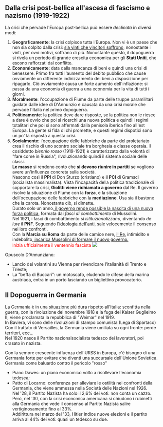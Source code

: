 ## Dalla crisi post-bellica all'ascesa di fascismo e nazismo (1919-1922) 

La crisi che pervade l'Europa post-bellica può essere *declinata* in diversi modi: <br>
1. **Geograficamente**: la crisi colpisce tutta l'Europa. Non vi è un paese che non sia colpito dalla crisi: <u>sia vinti che vincitori soffrono</u>, nonostante i vinti, per ovvi motivi, soffrano di più. Nonostante questo, il dopoguerra si rivela un periodo di grande crescita economica per gli **Stati Uniti**, che escono rafforzati dal conflitto. <br>
2. **Economicamente**: data dalla mancanza di beni e quindi una crisi di benessere. Primo fra tutti l'aumento del debito pubblico che cause ovviamente un differente indirizzamento dei beni a disposizione per ripagarlo. Ciò ovviamente causa un forte aumento dell'inflazione: si passa da una economia di guerra a una economia per la vita di tutti i giorni. <br>
3. **Moralmente**: l'occupazione di Fiume da parte delle truppe paramilitari guidate dalle idee di D'Annunzio è causata da una crisi morale che pervade l'Italia nel primo dopoguerra. <br>
4. **Politicamente**: la politica deve dare risposte, se la politica non le riesce a dare è ovvio che poi si ricerchi una nuova politica e quindi i regimi totalitari che poi si sono affermati dalla penisola iberica fino all'est Europa. La gente si fida di chi promette, e questi regimi dispotici sono un po' la risposta a questa crisi. <br>
5. **Socialmente**: l'occupazione delle fabbriche da parte del proletariato crea il rischio di uno scontro sociale tra borghesia e classe operaia. Il cosiddetto *biennio rosso* (1919-1921) è caratterizzato dalla volontà di "fare come in Russia", rivoluzionando quindi il sistema sociale delle classi. <br>
**Le masse** si rendono conto che **si devono riunire in partiti** se vogliono avere un'influenza concreta sulla società. <br>
Nascono così il **PPI** di Don Sturzo (cristiano) e il **PCI** di Gramsci (socialista massimalista).
Vista l'incapacità della politica tradizionale di sopportare la crisi, **Giolitti viene richiamato a governo** dal Re. Il governo risolve la situazione di Fiume con la **forza**, e la situazione dell'occupazione delle fabbriche con la **mediazione**. Usa sia il bastone che la carota. Nonostante ciò, si dimette. <br>
Durato solo un anno,<u></u><u> il governo rende possible la nascita di una nuova forza politica</u>, formata dai *fasci di combattimento* di Mussolini. <br>
Nel 1921, i fasci di combattimento si *istituzionalizzano*, diventando *de iure* il **PNF**. Seguendo <u>l'ideologia dell'anti</u>, sale velocemente il consenso nei loro confronti.<br>
Con la **Marcia su Roma** da parte delle camice nere, <u>il Re</u>, intimidito e indebolito,<u> incarica Mussolini di formare il nuovo governo.</u><br>
<font color="#ff0000">Inizia ufficialmente il ventennio fascista</font>
![](https://i.imgur.com/JdFmzWV.png|200)

Opuscolo D'Annunziano:<br>
- Lancio dei volantini su Vienna per rivendicare l'italianità di Trento e Trieste;<br>
- La "beffa di Buccari": un motoscafo, eludendo le difese della marina austriaca, entra in un porto lasciando un bigliettino provocatorio.<br>

## Il Dopoguerra in Germania

La Germania è in una situazione più dura rispetto all'Italia: sconfitta nella guerra, con la rivoluzione del novembre 1918 e la fuga del Kaiser Guglielmo II, viene proclamata la repubblica di "Weimar" nel 1919.<br>
In Baviera, vi sono delle rivoluzioni di stampo comunista (Lega di Spartaco)<br>
Con il trattato di Versailles, la Germania viene umiliata su ogni fronte: perde territori, ecc…<br>
Nel 1920 nasce il Partito nazionalsocialista tedesco dei lavoratori, poi crasato in nazista. <br>

Con la sempre crescente influenza dell'URSS in Europa, c'è bisogno di una Germania forte per evitare che diventi una succursale dell'Unione Sovietica. Germania come baluardo contro il pericolo "rosso"<br>
- Piano Dawes: un piano economico volto a risollevare l'economia tedesca;<br>
- Patto di Locarno: conferenza per alleviare le ostilità nei confronti della Germania, che viene ammessa nella Società delle Nazioni nel 1926.<br>
Nel '28, il Partito Nazista ha solo il 2,6% dei voti: non conta un cazzo.<br>
Però, nel '30, con la crisi economica americana si chiudono i rubinetti alla Germania che vede il consenso al Partito Nazista salire vertiginosamente fino al 33%. <br>
Addirittura nel marzo del '33, Hitler indice nuove elezioni e il partito arriva al 44% dei voti: quasi un tedesco su due.

